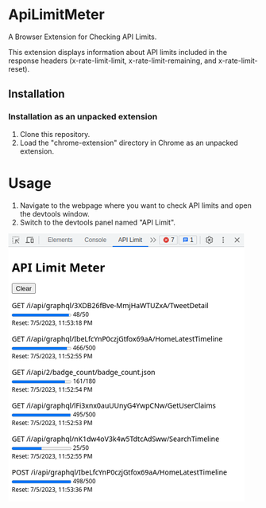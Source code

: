# ApiLimitMeter
A Browser Extension for Checking API Limits.

This extension displays information about API limits included in the response headers (x-rate-limit-limit, x-rate-limit-remaining, and x-rate-limit-reset).

## Installation
### Installation as an unpacked extension
1. Clone this repository.
2. Load the "chrome-extension" directory in Chrome as an unpacked extension.

# Usage
1. Navigate to the webpage where you want to check API limits and open the devtools window.
2. Switch to the devtools panel named "API Limit".

![ScreenShot](images/screenshot01.png)
